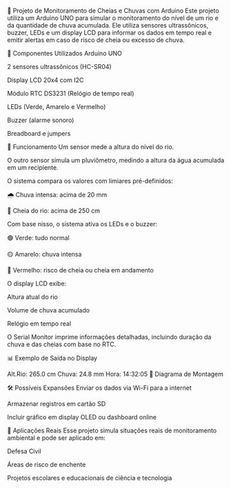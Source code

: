 🌊 Projeto de Monitoramento de Cheias e Chuvas com Arduino
Este projeto utiliza um Arduino UNO para simular o monitoramento do nível de um rio e da quantidade de chuva acumulada. Ele utiliza sensores ultrassônicos, buzzer, LEDs e um display LCD para informar os dados em tempo real e emitir alertas em caso de risco de cheia ou excesso de chuva.

🔧 Componentes Utilizados
Arduino UNO

2 sensores ultrassônicos (HC-SR04)

Display LCD 20x4 com I2C

Módulo RTC DS3231 (Relógio de tempo real)

LEDs (Verde, Amarelo e Vermelho)

Buzzer (alarme sonoro)

Breadboard e jumpers

🧠 Funcionamento
Um sensor mede a altura do nível do rio.

O outro sensor simula um pluviômetro, medindo a altura da água acumulada em um recipiente.

O sistema compara os valores com limiares pré-definidos:

🌧 Chuva intensa: acima de 20 mm

🌊 Cheia do rio: acima de 250 cm

Com base nisso, o sistema ativa os LEDs e o buzzer:

🟢 Verde: tudo normal

🟡 Amarelo: chuva intensa

🔴 Vermelho: risco de cheia ou cheia em andamento

O display LCD exibe:

Altura atual do rio

Volume de chuva acumulado

Relógio em tempo real

O Serial Monitor imprime informações detalhadas, incluindo duração da chuva e das cheias com base no RTC.

📊 Exemplo de Saída no Display

Alt.Rio:  265.0 cm
Chuva:     24.8 mm
Hora:     14:32:05
📡 Diagrama de Montagem

🛠 Possíveis Expansões
Enviar os dados via Wi-Fi para a internet

Armazenar registros em cartão SD

Incluir gráfico em display OLED ou dashboard online

📅 Aplicações Reais
Esse projeto simula situações reais de monitoramento ambiental e pode ser aplicado em:

Defesa Civil

Áreas de risco de enchente

Projetos escolares e educacionais de ciência e tecnologia
